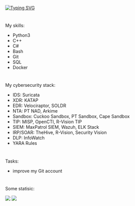 
 [![Typing SVG](https://readme-typing-svg.herokuapp.com?font=Square+Peg&size=28&duration=8000&color=219908&background=FFFAFB00&center=false&vCenter=true&multiline=true&lines=Software+developer+%26+CTF+player)](https://git.io/typing-svg)

#
My skills:

- Python3 
- C++ 
- C#
- Bash
- Git
- SQL
- Docker

#
My cybersecurity stack:

- IDS: Suricata
- XDR: KATAP
- EDR: Velociraptor, SOLDR
- NTA: PT NAD, Arkime
- Sandbox: Cuckoo Sandbox, PT Sandbox, Cape Sandbox
- TIP: MISP, OpenCTI, R-Vision TIP
- SIEM: MaxPatrol SIEM, Wazuh, ELK Stack
- IRP/SOAR: TheHive, R-Vision, Security Vision
- DLP: InfoWatch
- YARA Rules

#
Tasks:

- improve my Git account

#

Some statisic:

![](https://github-profile-summary-cards.vercel.app/api/cards/most-commit-language?username=SeregaDeveloper&theme=solarized_dark)
![](https://github-profile-summary-cards.vercel.app/api/cards/repos-per-language?username=SeregaDeveloper&theme=solarized_dark)
